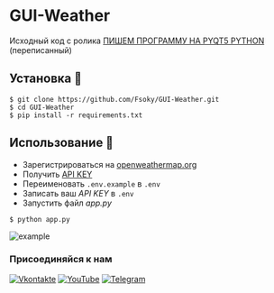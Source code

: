 # GUI-Weather
 Исходный код с ролика [ПИШЕМ ПРОГРАММУ НА PYQT5 PYTHON](https://www.youtube.com/watch?v=V3kJzrmGOJ8) (переписанный)

 ## Установка 💾
 ```
 $ git clone https://github.com/Fsoky/GUI-Weather.git
 $ cd GUI-Weather
 $ pip install -r requirements.txt
 ```

## Использование 🎈
- Зарегистрироваться на [openweathermap.org](https://home.openweathermap.org)
- Получить [API KEY](https://home.openweathermap.org/api_keys)
- Переименовать `.env.example` в `.env`
- Записать ваш *API KEY* в `.env`
- Запустить файл *app.py*

```
$ python app.py
```

![example]()

### Присоединяйся к нам
[![Vkontakte](https://img.shields.io/badge/Vkontakte-black?style=for-the-badge&logo=VK)](https://vk.com/fsoky)
[![YouTube](https://img.shields.io/badge/YouTube-red?style=for-the-badge&logo=YouTube)](https://youtube.com/c/Фсоки)
[![Telegram](https://img.shields.io/badge/Telegram-blue?style=for-the-badge&logo=Telegram)](https://t.me/fsokycommunity)
